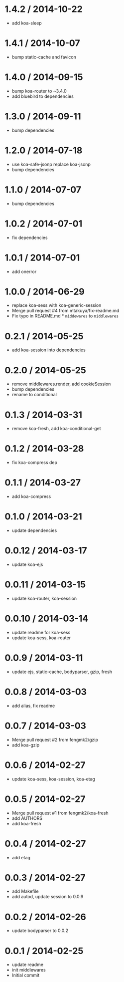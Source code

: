 
1.4.2 / 2014-10-22 
==================

  * add koa-sleep

1.4.1 / 2014-10-07 
==================

  * bump static-cache and favicon

1.4.0 / 2014-09-15
==================

  * bump koa-router to ~3.4.0
  * add bluebird to dependencies

1.3.0 / 2014-09-11
==================

  * bump dependencies

1.2.0 / 2014-07-18
==================

  * use koa-safe-jsonp replace koa-jsonp
  * bump dependencies

1.1.0 / 2014-07-07
==================

  * bump dependencies

1.0.2 / 2014-07-01
==================

  * fix dependencies

1.0.1 / 2014-07-01
==================

  * add onerror

1.0.0 / 2014-06-29
==================

  * replace koa-sess with koa-generic-session
  * Merge pull request #4 from mtakuya/fix-readme.md
  * Fix typo in README.md * `middewares` to `middlewares`

0.2.1 / 2014-05-25
==================

  * add koa-session into dependencies

0.2.0 / 2014-05-25
==================

  * remove middlewares.render, add cookieSession
  * bump dependencies
  * rename to conditional

0.1.3 / 2014-03-31
==================

  * remove koa-fresh, add koa-conditional-get

0.1.2 / 2014-03-28
==================

  * fix koa-compress dep

0.1.1 / 2014-03-27
==================

  * add koa-compress

0.1.0 / 2014-03-21
==================

  * update dependencies

0.0.12 / 2014-03-17
==================

  * update koa-ejs

0.0.11 / 2014-03-15
==================

  * update koa-router, koa-session

0.0.10 / 2014-03-14
==================

  * update readme for koa-sess
  * update koa-sess, koa-router

0.0.9 / 2014-03-11
==================

  * update ejs, static-cache, bodyparser, gzip, fresh

0.0.8 / 2014-03-03
==================

  * add alias, fix readme

0.0.7 / 2014-03-03
==================

  * Merge pull request #2 from fengmk2/gzip
  * add koa-gzip

0.0.6 / 2014-02-27
==================

  * update koa-sess, koa-session, koa-etag

0.0.5 / 2014-02-27
==================

  * Merge pull request #1 from fengmk2/koa-fresh
  * add AUTHORS
  * add koa-fresh

0.0.4 / 2014-02-27
==================

  * add etag

0.0.3 / 2014-02-27
==================

  * add Makefile
  * add autod, update session to 0.0.9

0.0.2 / 2014-02-26
==================

  * update bodyparser to 0.0.2

0.0.1 / 2014-02-25
==================

  * update readme
  * init middlewares
  * Initial commit
